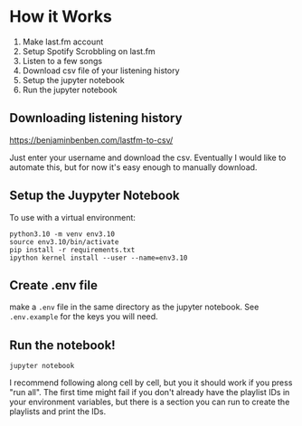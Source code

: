 
# How it Works
1) Make last.fm account
2) Setup Spotify Scrobbling on last.fm
3) Listen to a few songs
4) Download csv file of your listening history
5) Setup the jupyter notebook
6) Run the jupyter notebook

## Downloading listening history
https://benjaminbenben.com/lastfm-to-csv/

Just enter your username and download the csv. Eventually I would like to automate this, but for now it's easy enough to manually download.

## Setup the Juypyter Notebook
To use with a virtual environment:
```
python3.10 -m venv env3.10
source env3.10/bin/activate    
pip install -r requirements.txt
ipython kernel install --user --name=env3.10
```

## Create .env file
make a `.env` file in the same directory as the jupyter notebook. See `.env.example` for the keys you will need.

## Run the notebook!
```
jupyter notebook
```
I recommend following along cell by cell, but you it should work if you press "run all". The first time might fail if you don't already have the playlist IDs in your environment variables, but there is a section you can run to create the playlists and print the IDs.
